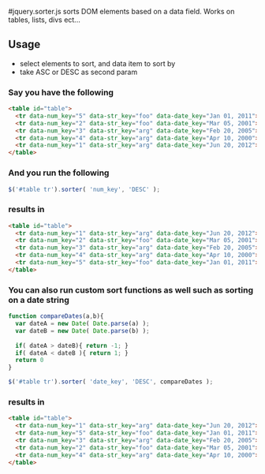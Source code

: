 #jquery.sorter.js
sorts DOM elements based on a data field. Works on tables, lists, divs ect...

## Usage

- select elements to sort, and data item to sort by
- take ASC or DESC as second param

### Say you have the following

````html
<table id="table">
  <tr data-num_key="5" data-str_key="foo" data-date_key="Jan 01, 2011"></tr>
  <tr data-num_key="2" data-str_key="foo" data-date_key="Mar 05, 2001"></tr>
  <tr data-num_key="3" data-str_key="arg" data-date_key="Feb 20, 2005"></tr>
  <tr data-num_key="4" data-str_key="arg" data-date_key="Apr 10, 2000"></tr>
  <tr data-num_key="1" data-str_key="arg" data-date_key="Jun 20, 2012"></tr>
</table>
````
### And you run the following

````javascript
$('#table tr').sorter( 'num_key', 'DESC' );
````

### results in 

````html
<table id="table">
  <tr data-num_key="1" data-str_key="arg" data-date_key="Jun 20, 2012"></tr>
  <tr data-num_key="2" data-str_key="foo" data-date_key="Mar 05, 2001"></tr>
  <tr data-num_key="3" data-str_key="arg" data-date_key="Feb 20, 2005"></tr>
  <tr data-num_key="4" data-str_key="arg" data-date_key="Apr 10, 2000"></tr>
  <tr data-num_key="5" data-str_key="foo" data-date_key="Jan 01, 2011"></tr>
</table>
````

### You can also run custom sort functions as well such as sorting on a date string

````javascript
function compareDates(a,b){
  var dateA = new Date( Date.parse(a) );
  var dateB = new Date( Date.parse(b) );
  
  if( dateA > dateB){ return -1; }
  if( dateA < dateB ){ return 1; }
  return 0
}

$('#table tr').sorter( 'date_key', 'DESC', compareDates );
````

### results in 

````html
<table id="table">
  <tr data-num_key="1" data-str_key="arg" data-date_key="Jun 20, 2012"></tr>
  <tr data-num_key="5" data-str_key="foo" data-date_key="Jan 01, 2011"></tr>
  <tr data-num_key="3" data-str_key="arg" data-date_key="Feb 20, 2005"></tr>
  <tr data-num_key="2" data-str_key="foo" data-date_key="Mar 05, 2001"></tr>
  <tr data-num_key="4" data-str_key="arg" data-date_key="Apr 10, 2000"></tr>
</table>
````
